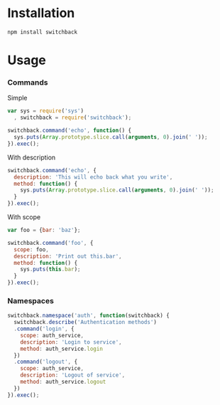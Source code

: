 # Installation

```shell
npm install switchback
```

# Usage

### Commands

Simple

```javascript
var sys = require('sys')
  , switchback = require('switchback');

switchback.command('echo', function() {
  sys.puts(Array.prototype.slice.call(arguments, 0).join(' '));
}).exec();
```

With description

```javascript
switchback.command('echo', {
  description: 'This will echo back what you write',
  method: function() {
    sys.puts(Array.prototype.slice.call(arguments, 0).join(' '));
  }
}).exec();
```

With scope

```javascript
var foo = {bar: 'baz'};

switchback.command('foo', {
  scope: foo,
  description: 'Print out this.bar',
  method: function() {
    sys.puts(this.bar);
  }
}).exec();
```

### Namespaces

```javascript
switchback.namespace('auth', function(switchback) {
  switchback.describe('Authentication methods')
  .command('login', {
    scope: auth_service,
    description: 'Login to service',
    method: auth_service.login
  })
  .command('logout', {
    scope: auth_service,
    description: 'Logout of service',
    method: auth_service.logout
  })
}).exec();
```